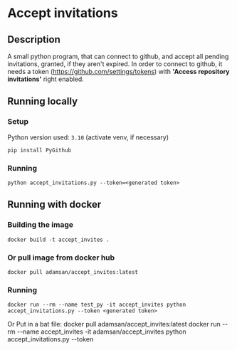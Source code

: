 # Accept invitations

## Description

A small python program, that can connect to github, and accept all pending invitations, granted, if they aren't expired.
In order to connect to github, it needs a token (https://github.com/settings/tokens) with **'Access repository invitations'** right enabled.

## Running locally

### Setup
Python version used: `3.10` (activate venv, if necessary)

`pip install PyGithub`

### Running
`python accept_invitations.py --token=<generated token>`

## Running with docker

### Building the image

`docker build -t accept_invites .`

### Or pull image from docker hub

`docker pull adamsan/accept_invites:latest`

### Running 

`docker run --rm --name test_py -it accept_invites python accept_invitations.py --token <generated token>`

Or Put in a bat file:
docker pull adamsan/accept_invites:latest
docker run --rm --name accept_invites -it adamsan/accept_invites python accept_invitations.py --token <generated token>